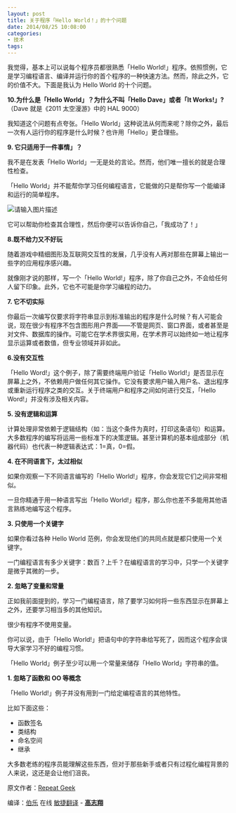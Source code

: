 ```yaml
---
layout: post
title: 关于程序「Hello World！」的十个问题
date: 2014/08/25 10:08:00
categories:
- 技术
tags:
---
```


我觉得，基本上可以说每个程序员都很熟悉「Hello World!」程序。依照惯例，它是学习编程语言、编译并运行你的首个程序的一种快速方法。然而，除此之外，它的价值不大。下面是我认为 Hello World 的十个问题。</span>

**10.为什么是「Hello World」？为什么不叫「Hello Dave」或者「It Works!」?**（Dave 就是《2011 太空漫游》中的 HAL 9000）

我知道这个问题有点夸张。「Hello World」这种说法从何而来呢？除你之外，最后一次有人运行你的程序是什么时候？也许用「Hello」更合理些。

**9. 它只适用于一件事情」？**

我不是在发表「Hello World」一无是处的言论。然而，他们唯一擅长的就是合理性检查。

「Hello World」并不能帮你学习任何编程语言，它能做的只是帮你写一个能编译和运行的简单程序。

![请输入图片描述][1]

它可以帮助你检查其合理性，然后你便可以告诉你自己，「我成功了！」

**8.既不给力又不好玩**

随着游戏中精细图形及互联网交互性的发展，几乎没有人再对那些在屏幕上输出一些字的应用程序感兴趣。

就像刚才说的那样，写一个「Hello World!」程序，除了你自己之外，不会给任何人留下印象。此外，它也不可能是你学习编程的动力。

**7. 它不切实际**

你最后一次编写仅要求将字符串显示到标准输出的程序是什么时候？有人可能会说，现在很少有程序不包含图形用户界面——不管是网页、窗口界面，或者甚至是对文件、数据库的操作。可能它在学术界很实用，在学术界可以始终如一地让程序显示运算或者数值，但专业领域并非如此。

**6.没有交互性**

「Hello Word!」这个例子，除了需要终端用户验证「Hello World!」是否显示在屏幕上之外，不依赖用户做任何其它操作。它没有要求用户输入用户名、退出程序或重新运行程序之类的交互。关于终端用户和程序之间如何进行交互，「Hello Word!」并没有涉及相关内容。

**5. 没有逻辑和运算**

计算处理非常依赖于逻辑结构（如：当这个条件为真时，打印这条语句）和运算。大多数程序的编写将运用一些标准下的决策逻辑。甚至计算机的基本组成部分（机器代码）也代表一种逻辑表达式：1=真，0=假。

**4. 在不同语言下，太过相似**

如果你观察一下不同语言编写的「Hello World!」程序，你会发现它们之间非常相似。

一旦你精通于用一种语言写出「Hello World!」程序，那么你也差不多能用其他语言熟练地编写这个程序。

**3. 只使用一个关键字**

如果你看过各种 Hello World 范例，你会发现他们的共同点就是都只使用一个关键字。

一门编程语言有多少关键字：数百？上千？在编程语言的学习中，只学一个关键字是微乎其微的一步。

**2. 忽略了变量和常量**

正如我前面提到的，学习一门编程语言，除了要学习如何将一些东西显示在屏幕上之外，还要学习相当多的其他知识。

很少有程序不使用变量。

你可以说，由于「Hello World!」把语句中的字符串给写死了，因而这个程序会误导大家学习不好的编程习惯。

「Hello World」例子至少可以用一个常量来储存「Hello World」字符串的值。

**1. 忽略了函数和 OO 等概念**

「Hello World!」例子并没有用到一门给定编程语言的其他特性。

比如下面这些：

- 函数签名
- 类结构
- 命名空间
- 继承

大多数老练的程序员能理解这些东西，但对于那些新手或者只有过程化编程背景的人来说，这还是会让他们沮丧。

原文作者：[Repeat Geek](http://repeatgeek.com/technical/10-problems-with-hello-world/)

编译：[伯乐](http://www.jobBole.com) 在线 [敏捷翻译](http://www.jobbole.com/showthread.php/3546) - **[高志翔](http://www.jobbole.com/member.php/901-%E9%AB%98%E5%BF%97%E7%BF%94)**

 [1]: http://blog.jobbole.com/wp-content/uploads/vb/469-thumb_20110123%20helloWorld.jpg
